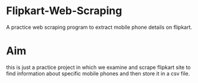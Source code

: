 # Flipkart-Web-Scraping
A practice web scraping program to extract mobile phone details on flipkart.
# Aim
this is just a practice project in which we examine and scrape  flipkart site to find information about specific mobile phones and then store it in a csv file.

